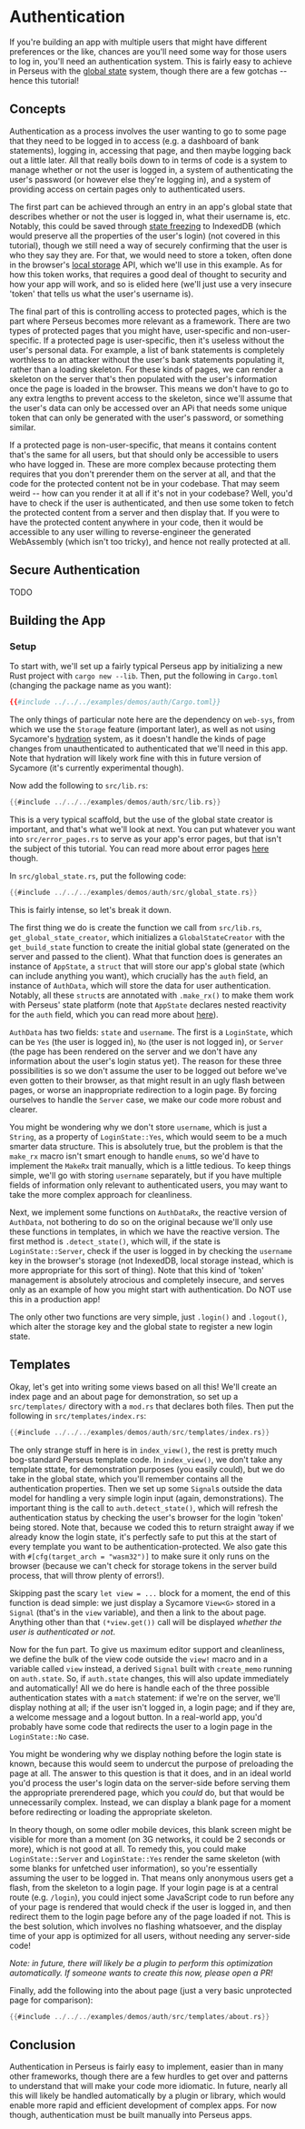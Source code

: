 # Authentication

If you're building an app with multiple users that might have different preferences or the like, chances are you'll need some way for those users to log in, you'll need an authentication system. This is fairly easy to achieve in Perseus with the [global state](:reference/state/global) system, though there are a few gotchas -- hence this tutorial!

## Concepts

Authentication as a process involves the user wanting to go to some page that they need to be logged in to access (e.g. a dashboard of bank statements), logging in, accessing that page, and then maybe logging back out a little later. All that really boils down to in terms of code is a system to manage whether or not the user is logged in, a system of authenticating the user's password (or however else they're logging in), and a system of providing access on certain pages only to authenticated users.

The first part can be achieved through an entry in an app's global state that describes whether or not the user is logged in, what their username is, etc. Notably, this could be saved through [state freezing](:reference/state/freezing) to IndexedDB (which would preserve all the properties of the user's login) (not covered in this tutorial), though we still need a way of securely confirming that the user is who they say they are. For that, we would need to store a token, often done in the browser's [local storage](TODO) API, which we'll use in this example. As for how this token works, that requires a good deal of thought to security and how your app will work, and so is elided here (we'll just use a very insecure 'token' that tells us what the user's username is).

The final part of this is controlling access to protected pages, which is the part where Perseus becomes more relevant as a framework. There are two types of protected pages that you might have, user-specific and non-user-specific. If a protected page is user-specific, then it's useless without the user's personal data. For example, a list of bank statements is completely worthless to an attacker without the user's bank statements populating it, rather than a loading skeleton. For these kinds of pages, we can render a skeleton on the server that's then populated with the user's information once the page is loaded in the browser. This means we don't have to go to any extra lengths to prevent access to the skeleton, since we'll assume that the user's data can only be accessed over an APi that needs some unique token that can only be generated with the user's password, or something similar.

If a protected page is non-user-specific, that means it contains content that's the same for all users, but that should only be accessible to users who have logged in. These are more complex because protecting them requires that you don't prerender them on the server at all, and that the code for the protected content not be in your codebase. That may seem weird -- how can you render it at all if it's not in your codebase? Well, you'd have to check if the user is authenticated, and then use some token to fetch the protected content from a server and then display that. If you were to have the protected content anywhere in your code, then it would be accessible to any user willing to reverse-engineer the generated WebAssembly (which isn't too tricky), and hence not really protected at all.

## Secure Authentication

TODO

## Building the App

### Setup

To start with, we'll set up a fairly typical Perseus app by initializing a new Rust project with `cargo new --lib`. Then, put the following in `Cargo.toml` (changing the package name as you want):

```toml
{{#include ../../../examples/demos/auth/Cargo.toml}}
```

The only things of particular note here are the dependency on `web-sys`, from which we use the `Storage` feature (important later), as well as not using Sycamore's [hydration](:reference/hydration) system, as it doesn't handle the kinds of page changes from unauthenticated to authenticated that we'll need in this app. Note that hydration will likely work fine with this in future version of Sycamore (it's currently experimental though).

Now add the following to `src/lib.rs`:

```rust
{{#include ../../../examples/demos/auth/src/lib.rs}}
```

This is a very typical scaffold, but the use of the global state creator is important, and that's what we'll look at next. You can put whatever you want into `src/error_pages.rs` to serve as your app's error pages, but that isn't the subject of this tutorial. You can read more about error pages [here](:reference/error-pages) though.

In `src/global_state.rs`, put the following code:

```rust
{{#include ../../../examples/demos/auth/src/global_state.rs}}
```

This is fairly intense, so let's break it down.

The first thing we do is create the function we call from `src/lib.rs`, `get_global_state_creator`, which initializes a `GlobalStateCreator` with the `get_build_state` function to create the initial global state (generated on the server and passed to the client). What that function does is generates an instance of `AppState`, a `struct` that will store our app's global state (which can include anything you want), which crucially has the `auth` field, an instance of `AuthData`, which will store the data for user authentication. Notably, all these `struct`s are annotated with `.make_rx()` to make them work with Perseus' state platform (note that `AppState` declares nested reactivity for the `auth` field, which you can read more about [here](:reference/state/global)).

`AuthData` has two fields: `state` and `username`. The first is a `LoginState`, which can be `Yes` (the user is logged in), `No` (the user is not logged in), or `Server` (the page has been rendered on the server and we don't have any information about the user's login status yet). The reason for these three possibilities is so we don't assume the user to be logged out before we've even gotten to their browser, as that might result in an ugly flash between pages, or worse an inappropriate redirection to a login page. By forcing ourselves to handle the `Server` case, we make our code more robust and clearer.

You might be wondering why we don't store `username`, which is just a `String`, as a property of `LoginState::Yes`, which would seem to be a much smarter data structure. This is absolutely true, but the problem is that the `make_rx` macro isn't smart enough to handle `enum`s, so we'd have to implement the `MakeRx` trait manually, which is a little tedious. To keep things simple, we'll go with storing `username` separately, but if you have multiple fields of information only relevant to authenticated users, you may want to take the more complex approach for cleanliness.

Next, we implement some functions on `AuthDataRx`, the reactive version of `AuthData`, not bothering to do so on the original because we'll only use these functions in templates, in which we have the reactive version. The first method is `.detect_state()`, which will, if the state is `LoginState::Server`, check if the user is logged in by checking the `username` key in the browser's storage (not IndexedDB, local storage instead, which is more appropriate for this sort of thing). Note that this kind of 'token' management is absolutely atrocious and completely insecure, and serves only as an example of how you might start with authentication. Do NOT use this in a production app!

The only other two functions are very simple, just `.login()` and `.logout()`, which alter the storage key and the global state to register a new login state.

## Templates

Okay, let's get into writing some views based on all this! We'll create an index page and an about page for demonstration, so set up a `src/templates/` directory with a `mod.rs` that declares both files. Then put the following in `src/templates/index.rs`:

```rust
{{#include ../../../examples/demos/auth/src/templates/index.rs}}
```

The only strange stuff in here is in `index_view()`, the rest is pretty much bog-standard Perseus template code. In `index_view()`, we don't take any template sttate, for demonstration purposes (you easily could), but we do take in the global state, which you'll remember contains all the authentication properties. Then we set up some `Signal`s outside the data model for handling a very simple login input (again, demonstrations). The important thing is the call to `auth.detect_state()`, which will refresh the authentication status by checking the user's browser for the login 'token' being stored. Note that, because we coded this to return straight away if we already know the login state, it's perfectly safe to put this at the start of every template you want to be authentication-protected. We also gate this with `#[cfg(target_arch = "wasm32")]` to make sure it only runs on the browser (because we can't check for storage tokens in the server build process, that will throw plenty of errors!).

Skipping past the scary `let view = ...` block for a moment, the end of this function is dead simple: we just display a Sycamore `View<G>` stored in a `Signal` (that's in the `view` variable), and then a link to the about page. Anything other than that `(*view.get())` call will be displayed *whether the user is authenticated or not*.

Now for the fun part. To give us maximum editor support and cleanliness, we define the bulk of the view code outside the `view!` macro and in a variable called `view` instead, a derived `Signal` built with `create_memo` running on `auth.state`. So, if `auth.state` changes, this will also update immediately and automatically! All we do here is handle each of the three possible authentication states with a `match` statement: if we're on the server, we'll display nothing at all; if the user isn't logged in, a login page; and if they are, a welcome message and a logout button. In a real-world app, you'd probably have some code that redirects the user to a login page in the `LoginState::No` case.

You might be wondering why we display nothing before the login state is known, because this would seem to undercut the purpose of preloading the page at all. The answer to this question is that it does, and in an ideal world you'd process the user's login data on the server-side before serving them the appropriate prerendered page, which you *could* do, but that would be unnecessarily complex. Instead, we can display a blank page for a moment before redirecting or loading the appropriate skeleton.

In theory though, on some odler mobile devices, this blank screen might be visible for more than a moment (on 3G networks, it could be 2 seconds or more), which is not good at all. To remedy this, you could make `LoginState::Server` and `LoginState::Yes` render the same skeleton (with some blanks for unfetched user information), so you're essentially assuming the user to be logged in. That means only anonymous users get a flash, from the skeleton to a login page. If your login page is at a central route (e.g. `/login`), you could inject some JavaScript code to run before any of your page is rendered that would check if the user is logged in, and then redirect them to the login page before any of the page loaded if not. This is the best solution, which involves no flashing whatsoever, and the display time of your app is optimized for all users, without needing any server-side code!

*Note: in future, there will likely be a plugin to perform this optimization automatically. If someone wants to create this now, please open a PR!*

Finally, add the following into the about page (just a very basic unprotected page for comparison):

```rust
{{#include ../../../examples/demos/auth/src/templates/about.rs}}
```

## Conclusion

Authentication in Perseus is fairly easy to implement, easier than in many other frameworks, though there are a few hurdles to get over and patterns to understand that will make your code more idiomatic. In future, nearly all this will likely be handled automatically by a plugin or library, which would enable more rapid and efficient development of complex apps. For now though, authentication must be built manually into Perseus apps.

